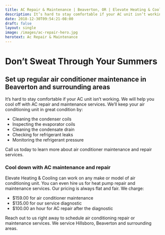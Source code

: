 ```yaml
---
title: AC Repair & Maintenance | Beaverton, OR | Elevate Heating & Cooling, LLC
description: It’s hard to stay comfortable if your AC unit isn’t working. We will help you cool off with AC repair and maintenance services. Contact us today!
date: 2018-12-30T09:54:21-08:00
draft: false
layout: single
image: /images/ac-repair-hero.jpg
herotext: Ac Repair & Maintenance
---
```


# Don’t Sweat Through Your Summers

## Set up regular air conditioner maintenance in Beaverton and surrounding areas

It’s hard to stay comfortable if your AC unit isn’t working. We will help you cool off with AC repair and maintenance services. We’ll keep your air conditioning unit in great condition by:

- Cleaning the condenser coils
- Inspecting the evaporator coils
- Cleaning the condensate drain
- Checking for refrigerant leaks
- Monitoring the refrigerant pressure

Call us today to learn more about air conditioner maintenance and repair services.

### Cool down with AC maintenance and repair

Elevate Heating & Cooling can work on any make or model of air conditioning unit. You can even hire us for heat pump repair and maintenance services. Our pricing is always flat and fair. We charge:

- $159.00 for air conditioner maintenance
- $135.00 for our service diagnostic
- $100.00 an hour for AC repair after the diagnostic

Reach out to us right away to schedule air conditioning repair or maintenance services. We service Hillsboro, Beaverton and surrounding areas.